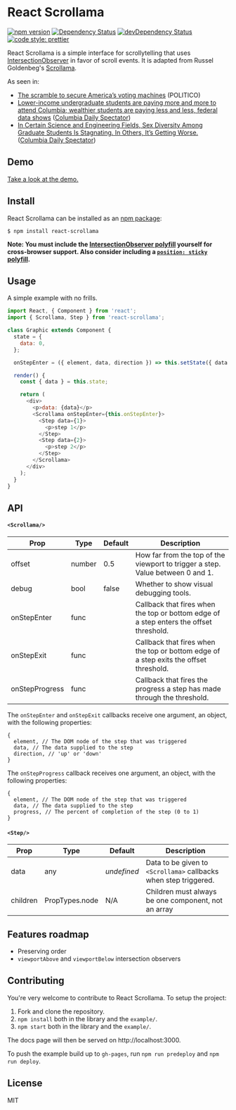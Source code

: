 # React Scrollama

[![npm version](https://badge.fury.io/js/react-scrollama.svg)](https://badge.fury.io/js/react-scrollama)
[![Dependency Status](https://david-dm.org/jsonkao/react-scrollama.svg)](https://david-dm.org/jsonkao/react-scrollama)
[![devDependency Status](https://david-dm.org/jsonkao/react-scrollama/dev-status.svg)](https://david-dm.org/jsonkao/react-scrollama?type=dev)
[![code style: prettier](https://img.shields.io/badge/code_style-prettier-ff69b4.svg?style=flat-square)](https://github.com/prettier/prettier)

React Scrollama is a simple interface for scrollytelling that uses [IntersectionObserver](https://developer.mozilla.org/docs/Web/API/Intersection_Observer_API) in favor of scroll events. It is adapted from Russel Goldenbeg's [Scrollama](https://github.com/russellgoldenberg/scrollama/).

As seen in:
- [The scramble to secure America’s voting machines](https://www.politico.com/interactives/2019/election-security-americas-voting-machines) (POLITICO)
- [Lower-income undergraduate students are paying more and more to attend Columbia; wealthier students are paying less and less, federal data shows](https://www.columbiaspectator.com/news/net-price-inequity) ([Columbia Daily Spectator](https://github.com/spec-journalism/))
- [In Certain Science and Engineering Fields, Sex Diversity Among Graduate Students Is Stagnating. In Others, It’s Getting Worse.](https://www.columbiaspectator.com/eye-lead/graduate-sex-diversity/) ([Columbia Daily Spectator](https://github.com/spec-journalism/))

## Demo

[Take a look at the demo.](https://jsonkao.github.io/react-scrollama/)

## Install

React Scrollama can be installed as an [npm package](https://www.npmjs.com/package/react-scrollama):
```
$ npm install react-scrollama
```

**Note: You must include the [IntersectionObserver polyfill](https://www.npmjs.com/package/intersection-observer) yourself for cross-browser support. Also consider including a [`position: sticky` polyfill](https://github.com/dollarshaveclub/stickybits).**

## Usage

A simple example with no frills.

```js
import React, { Component } from 'react';
import { Scrollama, Step } from 'react-scrollama';

class Graphic extends Component {
  state = {
    data: 0,
  };

  onStepEnter = ({ element, data, direction }) => this.setState({ data });

  render() {
    const { data } = this.state;

    return (
      <div>
        <p>data: {data}</p>
        <Scrollama onStepEnter={this.onStepEnter}>
          <Step data={1}>
            <p>step 1</p>
          </Step>
          <Step data={2}>
            <p>step 2</p>
          </Step>
        </Scrollama>
      </div>
    );
  }
}
```

## API

#### `<Scrollama/>`

| Prop            | Type   | Default | Description                                                                            |
|-----------------|--------|---------|----------------------------------------------------------------------------------------|
| offset          | number | 0.5     | How far from the top of the viewport to trigger a step. Value between 0 and 1.         |
| debug           | bool   | false   | Whether to show visual debugging tools.                                                |
| onStepEnter     | func   |         | Callback that fires when the top or bottom edge of a step enters the offset threshold. |
| onStepExit      | func   |         | Callback that fires when the top or bottom edge of a step exits the offset threshold.  |
| onStepProgress  | func   |         | Callback that fires the progress a step has made through the threshold.                |

The `onStepEnter` and `onStepExit` callbacks receive one argument, an object, with the following properties:

```
{
  element, // The DOM node of the step that was triggered
  data, // The data supplied to the step
  direction, // 'up' or 'down'
}
```

The `onStepProgress` callback receives one argument, an object, with the following properties:

```
{
  element, // The DOM node of the step that was triggered
  data, // The data supplied to the step
  progress, // The percent of completion of the step (0 to 1)
}
```

#### `<Step/>`

| Prop     | Type           | Default     | Description                                                      |
|----------|----------------|-------------|------------------------------------------------------------------|
| data     | any            | _undefined_ | Data to be given to `<Scrollama>` callbacks when step triggered. |
| children | PropTypes.node |    N/A      | Children must always be one component, not an array              |

## Features roadmap

* Preserving order
* `viewportAbove` and `viewportBelow` intersection observers

## Contributing

You're very welcome to contribute to React Scrollama. To setup the project:
1. Fork and clone the repository.
2. `npm install` both in the library and the `example/`.
3. `npm start` both in the library and the `example/`.

The docs page will then be served on http://localhost:3000.

To push the example build up to `gh-pages`, run `npm run predeploy` and `npm run deploy`.

## License

MIT
